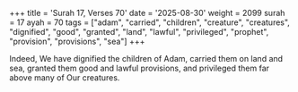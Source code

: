 +++
title = 'Surah 17, Verses 70'
date = '2025-08-30'
weight = 2099
surah = 17
ayah = 70
tags = ["adam", "carried", "children", "creature", "creatures", "dignified", "good", "granted", "land", "lawful", "privileged", "prophet", "provision", "provisions", "sea"]
+++

Indeed, We have dignified the children of Adam, carried them on land and sea, granted them good and lawful provisions, and privileged them far above many of Our creatures.